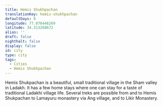 ```yaml
---
title: Hemis Shukhpachan
translationKey: hemis-shukhpachan
defaultDays: 0
longitude: 77.076446269
latitude: 34.313268672
alias: ''
draft: false
nighthalt: false
display: false
id: city
type: city
tags:
  - Cities
  - Hemis Shukhpachan
---
```

Hemis Shukpachan is a beautiful, small traditional village in the Sham valley in Ladakh. It has a few home stays where one can stay for a taste of traditional Ladakhi village life. Several treks are possible from and to Hemis Shukpachan to Lamayuru monastery via Ang village, and to Likir Monastery.